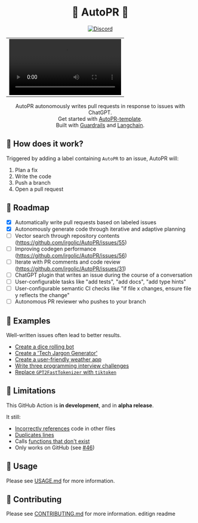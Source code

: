<div align="center">

# 🚀 AutoPR 🚀

[![Discord](https://badgen.net/badge/icon/discord?icon=discord&label&color=purple)](https://discord.gg/ykk7Znt3K6)


<table align="center">
  <tr>
    <td>
      <video src="https://user-images.githubusercontent.com/24586651/235325137-b4283565-f759-48f8-9e8b-39df144e0eb7.mov">
    </td>
  </tr>
</table>


AutoPR autonomously writes pull requests in response to issues with ChatGPT.  
Get started with [AutoPR-template](https://github.com/irgolic/AutoPR-template).  
Built with [Guardrails](https://github.com/ShreyaR/guardrails) and [Langchain](https://github.com/hwchase17/langchain).    

</div>

## 💪 How does it work?

Triggered by adding a label containing `AutoPR` to an issue, AutoPR will:

1. Plan a fix
2. Write the code
3. Push a branch
4. Open a pull request

## 📍 Roadmap

- [X] Automatically write pull requests based on labeled issues
- [X] Autonomously generate code through iterative and adaptive planning
- [ ] Vector search through repository contents (https://github.com/irgolic/AutoPR/issues/55)
- [ ] Improving codegen performance (https://github.com/irgolic/AutoPR/issues/56)
- [ ] Iterate with PR comments and code review (https://github.com/irgolic/AutoPR/issues/31)
- [ ] ChatGPT plugin that writes an issue during the course of a conversation
- [ ] User-configurable tasks like "add tests", "add docs", "add type hints"
- [ ] User-configurable semantic CI checks like "if file x changes, ensure file y reflects the change"
- [ ] Autonomous PR reviewer who pushes to your branch

## 💎 Examples

Well-written issues often lead to better results.

- [Create a dice rolling bot](https://github.com/irgolic/AutoPR-template/pull/21)
- [Create a 'Tech Jargon Generator'](https://github.com/irgolic/AutoPR-template/pull/13)
- [Create a user-friendly weather app](https://github.com/irgolic/AutoPR-template/pull/15)
- [Write three programming interview challenges](https://github.com/irgolic/AutoPR-template/pull/11)
- [Replace `GPT2FastTokenizer` with `tiktoken`](https://github.com/irgolic/AutoPR/pull/44)


## 🤞 Limitations

This GitHub Action is **in development**, and in **alpha release**.

It still:

- [Incorrectly references](https://github.com/irgolic/AutoPR-template/pull/19/files#diff-830c8547feabc5e216043b6af2f7784ee819537d88219e607543a899db1853c0R17) code in other files
- [Duplicates lines](https://github.com/irgolic/AutoPR/pull/44/files#diff-8427d3dc331c8d06d0eca82385f08cb9878240db18a867f463ae90afab6ded43R135)
- Calls [functions that don't exist](https://github.com/irgolic/AutoPR-template/pull/9/files#diff-01de17011a56527deac53327fec7f83279509157a1e806a2cec5c2215a953e97R63)
- Only works on GitHub (see [#46](https://github.com/irgolic/AutoPR/issues/46))

## 🔨 Usage

Please see [USAGE.md](USAGE.md) for more information.

## 📝 Contributing

Please see [CONTRIBUTING.md](CONTRIBUTING.md) for more information.
editign readme
